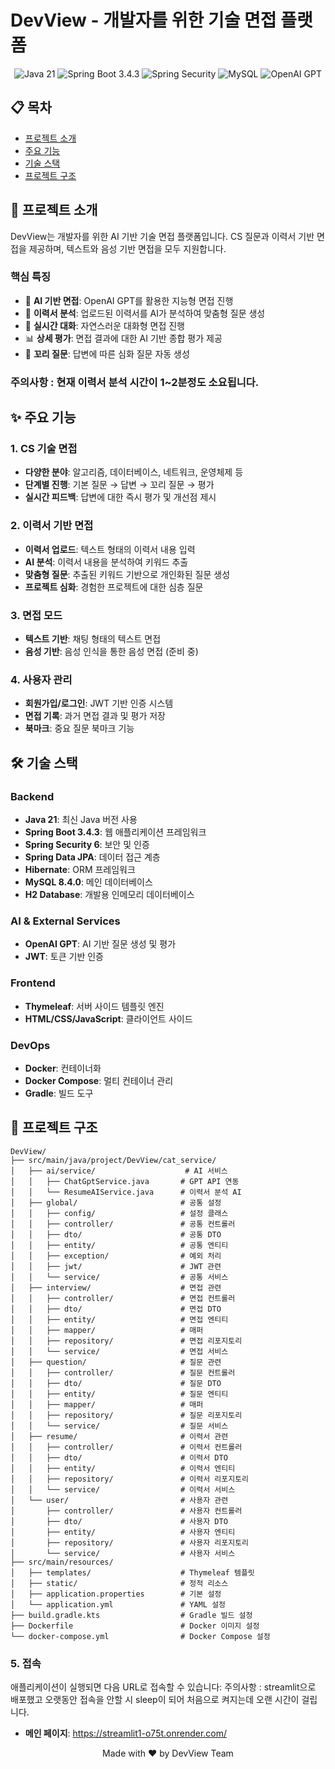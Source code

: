 # DevView - 개발자를 위한 기술 면접 플랫폼

<div align="center">
  <img src="https://img.shields.io/badge/Java-21-orange?style=for-the-badge&logo=java" alt="Java 21">
  <img src="https://img.shields.io/badge/Spring Boot-3.4.3-green?style=for-the-badge&logo=spring-boot" alt="Spring Boot 3.4.3">
  <img src="https://img.shields.io/badge/Spring Security-6.0-blue?style=for-the-badge&logo=spring-security" alt="Spring Security">
  <img src="https://img.shields.io/badge/MySQL-8.4.0-blue?style=for-the-badge&logo=mysql" alt="MySQL">
  <img src="https://img.shields.io/badge/OpenAI-GPT-412991?style=for-the-badge&logo=openai" alt="OpenAI GPT">
</div>

## 📋 목차

- [프로젝트 소개](#프로젝트-소개)
- [주요 기능](#주요-기능)
- [기술 스택](#기술-스택)
- [프로젝트 구조](#프로젝트-구조)

## 🎯 프로젝트 소개

DevView는 개발자를 위한 AI 기반 기술 면접 플랫폼입니다. CS 질문과 이력서 기반 면접을 제공하며, 텍스트와 음성 기반 면접을 모두 지원합니다.

### 핵심 특징

- 🤖 **AI 기반 면접**: OpenAI GPT를 활용한 지능형 면접 진행
- 📝 **이력서 분석**: 업로드된 이력서를 AI가 분석하여 맞춤형 질문 생성
- 💬 **실시간 대화**: 자연스러운 대화형 면접 진행
- 📊 **상세 평가**: 면접 결과에 대한 AI 기반 종합 평가 제공
- 🔄 **꼬리 질문**: 답변에 따른 심화 질문 자동 생성

### 주의사항 : 현재 이력서 분석 시간이 1~2분정도 소요됩니다.


## ✨ 주요 기능

### 1. CS 기술 면접
- **다양한 분야**: 알고리즘, 데이터베이스, 네트워크, 운영체제 등
- **단계별 진행**: 기본 질문 → 답변 → 꼬리 질문 → 평가
- **실시간 피드백**: 답변에 대한 즉시 평가 및 개선점 제시

### 2. 이력서 기반 면접
- **이력서 업로드**: 텍스트 형태의 이력서 내용 입력
- **AI 분석**: 이력서 내용을 분석하여 키워드 추출
- **맞춤형 질문**: 추출된 키워드 기반으로 개인화된 질문 생성
- **프로젝트 심화**: 경험한 프로젝트에 대한 심층 질문

### 3. 면접 모드
- **텍스트 기반**: 채팅 형태의 텍스트 면접
- **음성 기반**: 음성 인식을 통한 음성 면접 (준비 중)

### 4. 사용자 관리
- **회원가입/로그인**: JWT 기반 인증 시스템
- **면접 기록**: 과거 면접 결과 및 평가 저장
- **북마크**: 중요 질문 북마크 기능

## 🛠 기술 스택

### Backend
- **Java 21**: 최신 Java 버전 사용
- **Spring Boot 3.4.3**: 웹 애플리케이션 프레임워크
- **Spring Security 6**: 보안 및 인증
- **Spring Data JPA**: 데이터 접근 계층
- **Hibernate**: ORM 프레임워크
- **MySQL 8.4.0**: 메인 데이터베이스
- **H2 Database**: 개발용 인메모리 데이터베이스

### AI & External Services
- **OpenAI GPT**: AI 기반 질문 생성 및 평가
- **JWT**: 토큰 기반 인증

### Frontend
- **Thymeleaf**: 서버 사이드 템플릿 엔진
- **HTML/CSS/JavaScript**: 클라이언트 사이드

### DevOps
- **Docker**: 컨테이너화
- **Docker Compose**: 멀티 컨테이너 관리
- **Gradle**: 빌드 도구

## 📁 프로젝트 구조

```
DevView/
├── src/main/java/project/DevView/cat_service/
│   ├── ai/service/                    # AI 서비스
│   │   ├── ChatGptService.java       # GPT API 연동
│   │   └── ResumeAIService.java      # 이력서 분석 AI
│   ├── global/                       # 공통 설정
│   │   ├── config/                   # 설정 클래스
│   │   ├── controller/               # 공통 컨트롤러
│   │   ├── dto/                      # 공통 DTO
│   │   ├── entity/                   # 공통 엔티티
│   │   ├── exception/                # 예외 처리
│   │   ├── jwt/                      # JWT 관련
│   │   └── service/                  # 공통 서비스
│   ├── interview/                    # 면접 관련
│   │   ├── controller/               # 면접 컨트롤러
│   │   ├── dto/                      # 면접 DTO
│   │   ├── entity/                   # 면접 엔티티
│   │   ├── mapper/                   # 매퍼
│   │   ├── repository/               # 면접 리포지토리
│   │   └── service/                  # 면접 서비스
│   ├── question/                     # 질문 관련
│   │   ├── controller/               # 질문 컨트롤러
│   │   ├── dto/                      # 질문 DTO
│   │   ├── entity/                   # 질문 엔티티
│   │   ├── mapper/                   # 매퍼
│   │   ├── repository/               # 질문 리포지토리
│   │   └── service/                  # 질문 서비스
│   ├── resume/                       # 이력서 관련
│   │   ├── controller/               # 이력서 컨트롤러
│   │   ├── dto/                      # 이력서 DTO
│   │   ├── entity/                   # 이력서 엔티티
│   │   ├── repository/               # 이력서 리포지토리
│   │   └── service/                  # 이력서 서비스
│   └── user/                         # 사용자 관련
│       ├── controller/               # 사용자 컨트롤러
│       ├── dto/                      # 사용자 DTO
│       ├── entity/                   # 사용자 엔티티
│       ├── repository/               # 사용자 리포지토리
│       └── service/                  # 사용자 서비스
├── src/main/resources/
│   ├── templates/                    # Thymeleaf 템플릿
│   ├── static/                       # 정적 리소스
│   ├── application.properties        # 기본 설정
│   └── application.yml               # YAML 설정
├── build.gradle.kts                  # Gradle 빌드 설정
├── Dockerfile                        # Docker 이미지 설정
└── docker-compose.yml                # Docker Compose 설정
```

### 5. 접속

애플리케이션이 실행되면 다음 URL로 접속할 수 있습니다:
주의사항 : streamlit으로 배포했고 오랫동안 접속을 안할 시 sleep이 되어 처음으로 켜지는데 오랜 시간이 걸립니다.
- **메인 페이지**: https://streamlit1-o75t.onrender.com/


<div align="center">
  <p>Made with ❤️ by DevView Team</p>
</div> 
